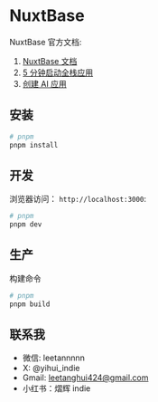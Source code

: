 # NuxtBase

NuxtBase 官方文档:

1. [NuxtBase 文档](https://nuxtbase.site/docs/guide/intro)
2. [5 分钟启动全栈应用](https://nuxtbase.site/docs/guide/5min-start)
3. [创建 AI 应用](https://nuxtbase.site/docs/guide/ai-start)

## 安装

```bash
# pnpm
pnpm install
```

## 开发

浏览器访问： `http://localhost:3000`:

```bash
# pnpm
pnpm dev
```

## 生产

构建命令

```bash
# pnpm
pnpm build
```

## 联系我

- 微信: leetannnnn
- X: @yihui_indie
- Gmail: leetanghui424@gmail.com
- 小红书：熠辉 indie

